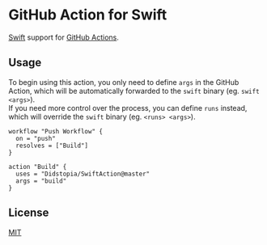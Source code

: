 # GitHub Action for Swift

[Swift](https://swift.org) support for [GitHub Actions](https://github.com/features/actions).

## Usage

To begin using this action, you only need to define `args` in the GitHub Action, which will be automatically forwarded to the `swift` binary (eg. `swift <args>`).  
If you need more control over the process, you can define `runs` instead, which will override the `swift` binary (eg. `<runs> <args>`).

```hcl
workflow "Push Workflow" {
  on = "push"
  resolves = ["Build"]
}

action "Build" {
  uses = "Didstopia/SwiftAction@master"
  args = "build"
}
```

## License

[MIT](LICENSE)
